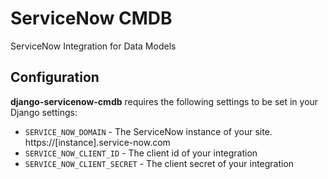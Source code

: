 # ServiceNow CMDB

ServiceNow Integration for Data Models

## Configuration

**django-servicenow-cmdb** requires the following settings to be set in your Django settings:

- `SERVICE_NOW_DOMAIN` - The ServiceNow instance of your site. https://[instance].service-now.com
- `SERVICE_NOW_CLIENT_ID` - The client id of your integration
- `SERVICE_NOW_CLIENT_SECRET` - The client secret of your integration
